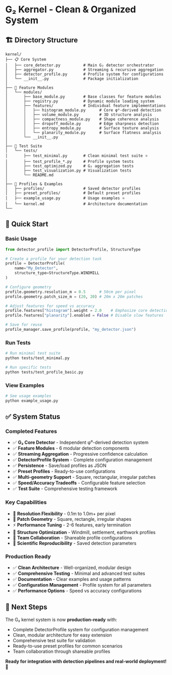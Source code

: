 # G₂ Kernel - Clean & Organized System

## 🏗️ **Directory Structure**

```
kernel/
├── 📋 Core System
│   ├── core_detector.py          # Main G₂ detector orchestrator
│   ├── aggregator.py             # Streaming & recursive aggregation  
│   ├── detector_profile.py       # Profile system for configurations
│   └── __init__.py               # Package initialization
│
├── 🧩 Feature Modules
│   └── modules/
│       ├── base_module.py        # Base classes for feature modules
│       ├── registry.py           # Dynamic module loading system
│       ├── features/             # Individual feature implementations
│       │   ├── histogram_module.py      # Core φ⁰-derived detection
│       │   ├── volume_module.py         # 3D structure analysis
│       │   ├── compactness_module.py    # Shape coherence analysis
│       │   ├── dropoff_module.py        # Edge sharpness detection
│       │   ├── entropy_module.py        # Surface texture analysis
│       │   └── planarity_module.py      # Surface flatness analysis
│       └── __init__.py
│
├── 🧪 Test Suite
│   └── tests/
│       ├── test_minimal.py       # Clean minimal test suite ⭐
│       ├── test_profile_*.py     # Profile system tests
│       ├── test_optimized.py     # G₂ aggregation tests
│       ├── test_visualization.py # Visualization tests
│       └── README.md
│
├── 📁 Profiles & Examples
│   ├── profiles/                 # Saved detector profiles
│   ├── preset_profiles/          # Default preset profiles
│   ├── example_usage.py          # Usage examples ⭐
│   └── kernel.md                 # Architecture documentation
└── 
```

## 🚀 **Quick Start**

### Basic Usage
```python
from detector_profile import DetectorProfile, StructureType

# Create a profile for your detection task
profile = DetectorProfile(
    name="My_Detector",
    structure_type=StructureType.WINDMILL
)

# Configure geometry
profile.geometry.resolution_m = 0.5      # 50cm per pixel
profile.geometry.patch_size_m = (20, 20) # 20m x 20m patches

# Adjust features for speed vs accuracy
profile.features["histogram"].weight = 2.0    # Emphasize core detection
profile.features["planarity"].enabled = False # Disable slow features

# Save for reuse
profile_manager.save_profile(profile, "my_detector.json")
```

### Run Tests
```bash
# Run minimal test suite
python tests/test_minimal.py

# Run specific tests
python tests/test_profile_basic.py
```

### View Examples
```bash
# See usage examples
python example_usage.py
```

## ✅ **System Status**

### **Completed Features**
- ✅ **G₂ Core Detector** - Independent φ⁰-derived detection system
- ✅ **Feature Modules** - 6 modular detection components
- ✅ **Streaming Aggregation** - Progressive confidence calculation
- ✅ **DetectorProfile System** - Complete configuration management
- ✅ **Persistence** - Save/load profiles as JSON
- ✅ **Preset Profiles** - Ready-to-use configurations
- ✅ **Multi-geometry Support** - Square, rectangular, irregular patches
- ✅ **Speed/Accuracy Tradeoffs** - Configurable feature selection
- ✅ **Test Suite** - Comprehensive testing framework

### **Key Capabilities**
- 🎯 **Resolution Flexibility** - 0.1m to 1.0m+ per pixel
- 📐 **Patch Geometry** - Square, rectangle, irregular shapes  
- ⚡ **Performance Tuning** - 2-6 features, early termination
- 🔧 **Structure Optimization** - Windmill, settlement, earthwork profiles
- 💾 **Team Collaboration** - Shareable profile configurations
- 🧪 **Scientific Reproducibility** - Saved detection parameters

### **Production Ready**
- ✅ **Clean Architecture** - Well-organized, modular design
- ✅ **Comprehensive Testing** - Minimal and advanced test suites
- ✅ **Documentation** - Clear examples and usage patterns
- ✅ **Configuration Management** - Profile system for all parameters
- ✅ **Performance Options** - Speed vs accuracy configurations

## 🎯 **Next Steps**

The G₂ kernel system is now **production-ready** with:
- Complete DetectorProfile system for configuration management
- Clean, modular architecture for easy extension
- Comprehensive test suite for validation
- Ready-to-use preset profiles for common scenarios
- Team collaboration through shareable profiles

**Ready for integration with detection pipelines and real-world deployment!** 🚀
